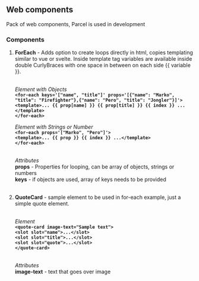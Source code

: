 ## Web components

Pack of web components, Parcel is used in development

### Components

1.  **ForEach** - Adds option to create loops directly in html, copies templating similar to vue or svelte. Inside template tag variables are available inside double CurlyBraces with one space in between on each side {{ variable }}.<br/><br/>

	*Element with Objects*<br/>
  **`<for-each keys='["name", "title"]' props='[{"name": "Marko", "title": "Firefighter"},{"name": "Pero", "title": "Jongler"}]'>`**<br/>
    **`<template>... {{ prop[name] }} {{ prop[title] }} {{ index }} ...</template>`**<br/>
  **`</for-each>`**

	*Element with Strings or Number*<br/>
  **`<for-each props='["Marko", "Pero"]'>`**<br/>
    **`<template>... {{ prop }} {{ index }} ...</template>`**<br/>
  **`</for-each>`**<br/><br/>

	*Attributes*<br/>
	**props** - Properties for looping, can be array of objects, strings or numbers<br/>
	**keys** - if objects are used, array of keys needs to be provided<br/><br/>
	
2.  **QuoteCard** - sample element to be used in for-each example, just a simple quote element.<br/><br/>

	*Element*<br/>
  **`<quote-card image-text="Sample text">`**<br/>
  **`<slot slot="name">...</slot>`**<br/>
  **`<slot slot="title">...</slot>`**<br/>
  **`<slot slot="quote">...</slot>`**<br/>
  **`</quote-card>`**<br/><br/>

	*Attributes*<br/>
	**image-text** - text that goes over image <br/>

